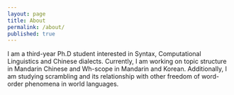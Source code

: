```yaml
---
layout: page
title: About
permalink: /about/
published: true
---
```

I am a third-year Ph.D student interested in Syntax, Computational Linguistics and Chinese dialects. Currently, I am working on topic structure in Mandarin Chinese and Wh-scope in Mandarin and Korean. Additionally, I am studying scrambling and its relationship with other freedom of word-order phenomena in world languages.